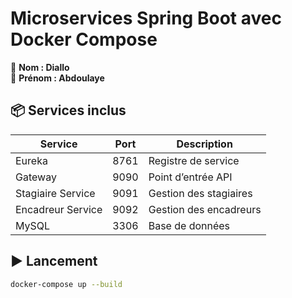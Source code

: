 # Microservices Spring Boot avec Docker Compose

👤 **Nom : Diallo**  
👤 **Prénom : Abdoulaye**

## 📦 Services inclus

| Service | Port | Description |
|--------|------|-------------|
| Eureka | 8761 | Registre de service |
| Gateway | 9090 | Point d’entrée API |
| Stagiaire Service | 9091 | Gestion des stagiaires |
| Encadreur Service | 9092 | Gestion des encadreurs |
| MySQL | 3306 | Base de données |

## ▶️ Lancement

```bash
docker-compose up --build

